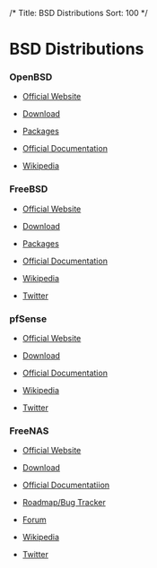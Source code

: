 /*
Title: BSD Distributions
Sort: 100
*/

# BSD Distributions

### OpenBSD

* [Official Website](https://www.openbsd.org/)

* [Download](https://www.openbsd.org/faq/faq4.html#Download)

* [Packages](http://openports.se/)

* [Official Documentation](https://www.openbsd.org/faq/)

* [Wikipedia](https://en.wikipedia.org/wiki/OpenBSD)

### FreeBSD

* [Official Website](https://www.freebsd.org/)

* [Download](https://www.freebsd.org/where.html)

* [Packages](https://www.freebsd.org/ports/)

* [Official Documentation](https://www.freebsd.org/doc/en_US.ISO8859-1/books/handbook/index.html)

* [Wikipedia](https://en.wikipedia.org/wiki/FreeBSD)

* [Twitter](https://twitter.com/freebsd)

### pfSense

* [Official Website](https://www.pfsense.org/)

* [Download](https://www.pfsense.org/download/)

* [Official Documentation](https://doc.pfsense.org/index.php/Main_Page)

* [Wikipedia](https://en.wikipedia.org/wiki/PfSense)

* [Twitter](https://twitter.com/pfsense)

### FreeNAS

* [Official Website](http://www.freenas.org/)

* [Download](http://www.freenas.org/download-freenas-release/)

* [Official Documentatiion](http://doc.freenas.org/)

* [Roadmap/Bug Tracker](https://redmine.ixsystems.com/projects/freenas/roadmap)

* [Forum](https://forums.freenas.org/index.php)

* [Wikipedia](https://en.wikipedia.org/wiki/FreeNAS)

* [Twitter](https://twitter.com/FreeNASTeam)
